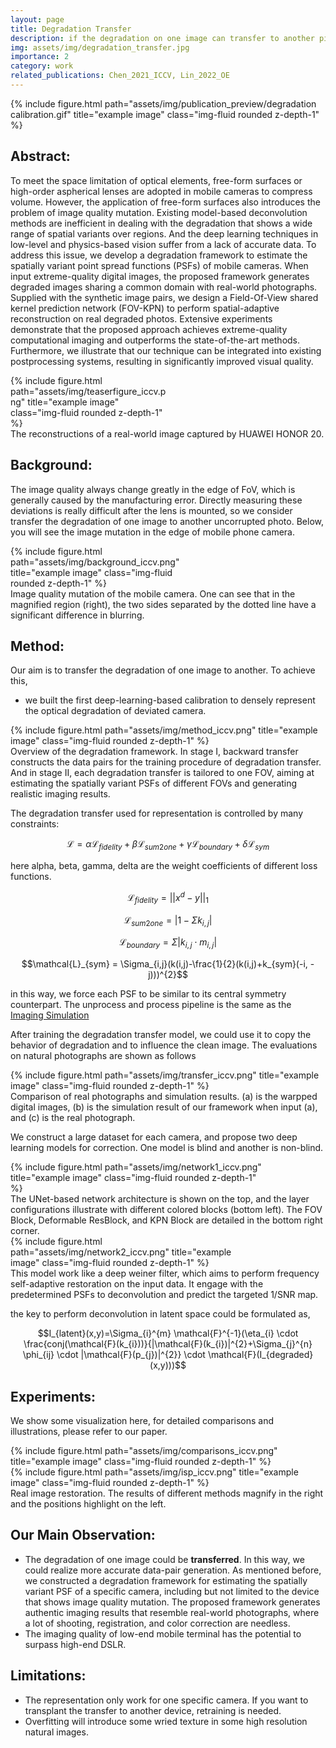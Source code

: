 ```yaml
---
layout: page
title: Degradation Transfer
description: if the degradation on one image can transfer to another picture?
img: assets/img/degradation_transfer.jpg
importance: 2
category: work
related_publications: Chen_2021_ICCV, Lin_2022_OE
---
```


<div class="row">
    <div class="col-sm d-flex justify-content-center mt-3 mt-md-0">
        {% include figure.html path="assets/img/publication_preview/degradation calibration.gif" title="example image" class="img-fluid rounded z-depth-1" %}
    </div>
</div>

## Abstract: 
To meet the space limitation of optical elements, free-form surfaces or high-order aspherical lenses are adopted in mobile cameras to compress volume. However, the application of free-form surfaces also introduces the problem of image quality mutation. Existing model-based deconvolution methods are inefficient in dealing with the degradation that shows a wide range of spatial variants over regions. And the deep learning techniques in low-level and physics-based vision suffer from a lack of accurate data. To address this issue, we develop a degradation framework to estimate the spatially variant point spread functions (PSFs) of mobile cameras. When input extreme-quality digital images, the proposed framework generates degraded images sharing a common domain with real-world photographs. Supplied with the synthetic image pairs, we design a Field-Of-View shared kernel prediction network (FOV-KPN) to perform spatial-adaptive reconstruction on real degraded photos. Extensive experiments demonstrate that the proposed approach achieves extreme-quality computational imaging and outperforms the state-of-the-art methods. Furthermore, we illustrate that our technique can be integrated into existing postprocessing systems, resulting in significantly improved visual quality.

<div class="row">
    <div class="col-sm d-flex justify-content-center mt-3 mt-md-0">
        <div style="max-width: 50%;">
            {% include figure.html path="assets/img/teaserfigure_iccv.png" title="example image" class="img-fluid rounded z-depth-1" %}
        </div>
    </div>
</div>
<div class="caption">
    The reconstructions of a real-world image captured by HUAWEI HONOR 20.
</div>

## Background:  
The image quality always change greatly in the edge of FoV, which is generally caused by the manufacturing error. Directly measuring these deviations is really difficult after the lens is mounted, so we consider transfer the degradation of one image to another uncorrupted photo. Below, you will see the image mutation in the edge of mobile phone camera.

<div class="row">
    <div class="col-sm d-flex justify-content-center mt-3 mt-md-0">
        <div style="max-width: 60%;">
            {% include figure.html path="assets/img/background_iccv.png" title="example image" class="img-fluid rounded z-depth-1" %}
        </div>
    </div>
</div>
<div class="caption">
    Image quality mutation of the mobile camera. One can see that in the magnified region (right), the two sides separated by the dotted line have a significant difference in blurring.
</div>

## Method: 
Our aim is to transfer the degradation of one image to another. To achieve this,

- we built the first deep-learning-based calibration to densely represent the optical degradation of deviated camera.

<div class="row">
    <div class="col-sm d-flex justify-content-center mt-3 mt-md-0">
        {% include figure.html path="assets/img/method_iccv.png" title="example image" class="img-fluid rounded z-depth-1" %}
    </div>
</div>
<div class="caption">
    Overview of the degradation framework. In stage I, backward transfer constructs the data pairs for the training procedure of degradation transfer. And in stage II, each degradation transfer is tailored to one FOV, aiming at estimating the spatially variant PSFs of different FOVs and generating realistic imaging results.
</div>

The degradation transfer used for representation is controlled by many constraints:

$$\mathcal{L} = \alpha \mathcal{L}_{fidelity} + \beta \mathcal{L}_{sum2one} + \gamma \mathcal{L}_{boundary} + \delta \mathcal{L}_{sym}$$

here alpha, beta, gamma, delta are the weight coefficients of different loss functions. 

$$\mathcal{L}_{fidelity}=||x^{d}-y||_{1}$$ 

$$\mathcal{L}_{sum2one}=|1-\Sigma k_{i,j}|$$ 

$$\mathcal{L}_{boundary}=\Sigma |k_{i,j} \cdot m_{i,j}|$$ 

$$\mathcal{L}_{sym} = \Sigma_{i,j}(k(i,j)-\frac{1}{2}(k(i,j)+k_{sym}(-i, -j)))^{2}$$

in this way, we force each PSF to be similar to its central symmetry counterpart. The unprocess and process pipeline is the same as the [Imaging Simulation](https://tangeego.github.io/projects/1_project/)

After training the degradation transfer model, we could use it to copy the behavior of degradation and to influence the clean image. The evaluations on natural photographs are shown as follows

<div class="row">
    <div class="col-sm d-flex justify-content-center mt-3 mt-md-0">
        {% include figure.html path="assets/img/transfer_iccv.png" title="example image" class="img-fluid rounded z-depth-1" %}
    </div>
</div>
<div class="caption">
    Comparison of real photographs and simulation results. (a) is the warpped digital images, (b) is the simulation result of our framework when input (a), and (c) is the real photograph.
</div>

We construct a large dataset for each camera, and propose two deep learning models for correction. One model is blind and another is non-blind.

<div class="row">
    <div class="col-sm d-flex justify-content-center mt-3 mt-md-0">
        <div style="max-width: 80%;">
            {% include figure.html path="assets/img/network1_iccv.png" title="example image" class="img-fluid rounded z-depth-1" %}
        </div>
    </div>
</div>
<div class="caption">
    The UNet-based network architecture is shown on the top, and the layer configurations illustrate with different colored blocks (bottom left). The FOV Block, Deformable ResBlock, and KPN Block are detailed in the bottom right corner.
</div>

<div class="row">
    <div class="col-sm d-flex justify-content-center mt-3 mt-md-0">
        <div style="max-width: 80%;">
            {% include figure.html path="assets/img/network2_iccv.png" title="example image" class="img-fluid rounded z-depth-1" %}
        </div>
    </div>
</div>
<div class="caption">
    This model work like a deep weiner filter, which aims to perform frequency self-adaptive restoration on the input data. It engage with the predetermined PSFs to deconvolution and predict the targeted 1/SNR map.
</div>

the key to perform deconvolution in latent space could be formulated as,

$$I_{latent}(x,y)=\Sigma_{i}^{m} \mathcal{F}^{-1}(\eta_{i} \cdot \frac{conj(\mathcal{F}(k_{i}))}{|\mathcal{F}(k_{i})|^{2}+\Sigma_{j}^{n} \phi_{ij} \cdot |\mathcal{F}(p_{j})|^{2}} \cdot \mathcal{F}(I_{degraded}(x,y)))$$

## Experiments: 
We show some visualization here, for detailed comparisons and illustrations, please refer to our paper.
<div class="row">
    <div class="col-sm d-flex justify-content-center mt-3 mt-md-0">
        {% include figure.html path="assets/img/comparisons_iccv.png" title="example image" class="img-fluid rounded z-depth-1" %}
    </div>
</div>

<div class="row">
    <div class="col-sm d-flex justify-content-center mt-3 mt-md-0">
        {% include figure.html path="assets/img/isp_iccv.png" title="example image" class="img-fluid rounded z-depth-1" %}
    </div>
</div>
<div class="caption">
    Real image restoration. The results of different methods magnify in the right and the positions highlight on the left.
</div>

## Our Main Observation: 
- The degradation of one image could be **transferred**. In this way, we could realize more accurate data-pair generation. As mentioned before, we constructed a degradation framework for estimating the spatially variant PSF of a specific camera, including but not limited to the device that shows image quality mutation. The proposed framework generates authentic imaging results that resemble real-world photographs, where a lot of shooting, registration, and color correction are needless.
- The imaging quality of low-end mobile terminal has the potential to surpass high-end DSLR.

## Limitations:
- The representation only work for one specific camera. If you want to transplant the transfer to another device, retraining is needed.
- Overfitting will introduce some wried texture in some high resolution natural images.
